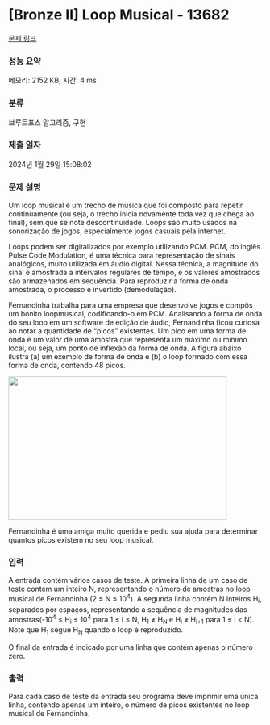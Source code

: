 # [Bronze II] Loop Musical - 13682 

[문제 링크](https://www.acmicpc.net/problem/13682) 

### 성능 요약

메모리: 2152 KB, 시간: 4 ms

### 분류

브루트포스 알고리즘, 구현

### 제출 일자

2024년 1월 29일 15:08:02

### 문제 설명

<p>Um loop musical é um trecho de música que foi composto para repetir continuamente (ou seja, o trecho inicia novamente toda vez que chega ao final), sem que se note descontinuidade. Loops são muito usados na sonorização de jogos, especialmente jogos casuais pela internet.</p>

<p>Loops podem ser digitalizados por exemplo utilizando PCM. PCM, do inglês Pulse Code Modulation, é uma técnica para representação de sinais analógicos, muito utilizada em áudio digital. Nessa técnica, a magnitude do sinal é amostrada a intervalos regulares de tempo, e os valores amostrados são armazenados em sequência. Para reproduzir a forma de onda amostrada, o processo é invertido (demodulação).</p>

<p>Fernandinha trabalha para uma empresa que desenvolve jogos e compôs um bonito loopmusical, codificando-o em PCM. Analisando a forma de onda do seu loop em um software de edição de áudio, Fernandinha ficou curiosa ao notar a quantidade de “picos” existentes. Um pico em uma forma de onda é um valor de uma amostra que representa um máximo ou mínimo local, ou seja, um ponto de inflexão da forma de onda. A figura abaixo ilustra (a) um exemplo de forma de onda e (b) o loop formado com essa forma de onda, contendo 48 picos.</p>

<p><img alt="" src="https://onlinejudgeimages.s3.amazonaws.com/problem/13682/%EC%8A%A4%ED%81%AC%EB%A6%B0%EC%83%B7%202017-01-12%20%EC%98%A4%EC%A0%84%207.53.00.png" style="height:284px; width:433px"></p>

<p>Fernandinha é uma amiga muito querida e pediu sua ajuda para determinar quantos picos existem no seu loop musical.</p>

### 입력 

 <p>A entrada contém vários casos de teste. A primeira linha de um caso de teste contém um inteiro N, representando o número de amostras no loop musical de Fernandinha (2 ≤ N ≤ 10<sup>4</sup>). A segunda linha contém N inteiros H<sub>i</sub>, separados por espaços, representando a sequência de magnitudes das amostras(-10<sup>4</sup> ≤ H<sub>i</sub> ≤ 10<sup>4</sup> para 1 ≤ i ≤ N, H<sub>1</sub> ≠ H<sub>N</sub> e H<sub>i</sub> ≠ H<sub>i+1</sub> para 1 ≤ i < N). Note que H<sub>1</sub> segue H<sub>N</sub> quando o loop é reproduzido.</p>

<p>O final da entrada é indicado por uma linha que contém apenas o número zero.</p>

### 출력 

 <p>Para cada caso de teste da entrada seu programa deve imprimir uma única linha, contendo apenas um inteiro, o número de picos existentes no loop musical de Fernandinha.</p>


